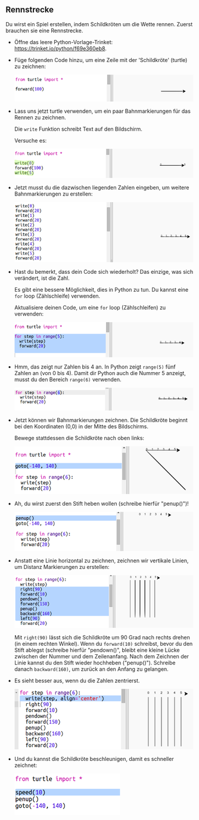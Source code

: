 ## Rennstrecke

Du wirst ein Spiel erstellen, indem Schildkröten um die Wette rennen. Zuerst brauchen sie eine Rennstrecke.

+ Öffne das leere Python-Vorlage-Trinket: <a href="https://trinket.io/python/f69e360eb8" target="_blank">https://trinket.io/python/f69e360eb8</a>.

+ Füge folgenden Code hinzu, um eine Zeile mit der 'Schildkröte' (turtle) zu zeichnen:
    
    ![Screenshot](images/race-forward.png)

+ Lass uns jetzt turtle verwenden, um ein paar Bahnmarkierungen für das Rennen zu zeichnen.
    
    Die `write` Funktion schreibt Text auf den Bildschirm.
    
    Versuche es:
    
    ![Screenshot](images/race-markings1.png)

+ Jetzt musst du die dazwischen liegenden Zahlen eingeben, um weitere Bahnmarkierungen zu erstellen:
    
    ![Screenshot](images/race-markings2.png)

+ Hast du bemerkt, dass dein Code sich wiederholt? Das einzige, was sich verändert, ist die Zahl.
    
    Es gibt eine bessere Möglichkeit, dies in Python zu tun. Du kannst eine `for` loop (Zählschleife) verwenden.
    
    Aktualisiere deinen Code, um eine `for` loop (Zählschleifen) zu verwenden:
    
    ![Screenshot](images/race-for.png)

+ Hmm, das zeigt nur Zahlen bis 4 an. In Python zeigt `range(5)` fünf Zahlen an (von 0 bis 4). Damit dir Python auch die Nummer 5 anzeigt, musst du den Bereich `range(6)` verwenden.
    
    ![Screenshot](images/race-range.png)

+ Jetzt können wir Bahnmarkierungen zeichnen. Die Schildkröte beginnt bei den Koordinaten (0,0) in der Mitte des Bildschirms.
    
    Bewege stattdessen die Schildkröte nach oben links:
    
    ![Screenshot](images/race-goto.png)

+ Ah, du wirst zuerst den Stift heben wollen (schreibe hierfür "penup()")!
    
    ![Screenshot](images/race-penup.png)

+ Anstatt eine Linie horizontal zu zeichnen, zeichnen wir vertikale Linien, um Distanz Markierungen zu erstellen:
    
    ![Screenshot](images/race-lines.png)
    
    Mit `right(90)` lässt sich die Schildkröte um 90 Grad nach rechts drehen (in einem rechten Winkel). Wenn du `forward(10)` schreibst, bevor du den Stift ablegst (schreibe hierfür "pendown()", bleibt eine kleine Lücke zwischen der Nummer und dem Zeilenanfang. Nach dem Zeichnen der Linie kannst du den Stift wieder hochheben ("penup()"). Schreibe danach `backward(160)`, um zurück an den Anfang zu gelangen.

+ Es sieht besser aus, wenn du die Zahlen zentrierst. 
    
    ![Screenshot](images/race-center.png)

+ Und du kannst die Schildkröte beschleunigen, damit es schneller zeichnet:
    
    ![Screenshot](images/race-speed.png)
